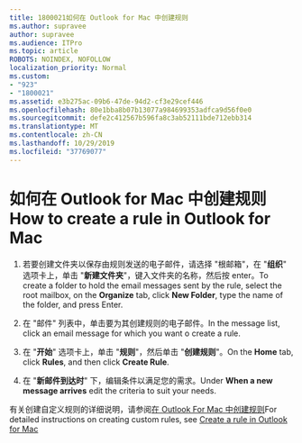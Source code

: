 ```yaml
---
title: 1800021如何在 Outlook for Mac 中创建规则
ms.author: supravee
author: supravee
ms.audience: ITPro
ms.topic: article
ROBOTS: NOINDEX, NOFOLLOW
localization_priority: Normal
ms.custom:
- "923"
- "1800021"
ms.assetid: e3b275ac-09b6-47de-94d2-cf3e29cef446
ms.openlocfilehash: 80e1bba8b07b13077a984699353adfca9d56f0e0
ms.sourcegitcommit: defe2c412567b596fa8c3ab52111bde712ebb314
ms.translationtype: MT
ms.contentlocale: zh-CN
ms.lasthandoff: 10/29/2019
ms.locfileid: "37769077"
---
```

# <a name="how-to-create-a-rule-in-outlook-for-mac"></a><span data-ttu-id="cc6ef-102">如何在 Outlook for Mac 中创建规则</span><span class="sxs-lookup"><span data-stu-id="cc6ef-102">How to create a rule in Outlook for Mac</span></span>

1. <span data-ttu-id="cc6ef-103">若要创建文件夹以保存由规则发送的电子邮件，请选择 "根邮箱"，在 "**组织**" 选项卡上，单击 "**新建文件夹**"，键入文件夹的名称，然后按 enter。</span><span class="sxs-lookup"><span data-stu-id="cc6ef-103">To create a folder to hold the email messages sent by the rule, select the root mailbox, on the **Organize** tab, click **New Folder**, type the name of the folder, and press Enter.</span></span>

2. <span data-ttu-id="cc6ef-104">在 "邮件" 列表中，单击要为其创建规则的电子邮件。</span><span class="sxs-lookup"><span data-stu-id="cc6ef-104">In the message list, click an email message for which you want o create a rule.</span></span>

3. <span data-ttu-id="cc6ef-105">在 "**开始**" 选项卡上，单击 "**规则**"，然后单击 "**创建规则**"。</span><span class="sxs-lookup"><span data-stu-id="cc6ef-105">On the **Home** tab, click **Rules**, and then click **Create Rule**.</span></span>

4. <span data-ttu-id="cc6ef-106">在 "**新邮件到达时**" 下，编辑条件以满足您的需求。</span><span class="sxs-lookup"><span data-stu-id="cc6ef-106">Under **When a new message arrives** edit the criteria to suit your needs.</span></span> 

<span data-ttu-id="cc6ef-107">有关创建自定义规则的详细说明，请参阅[在 Outlook For Mac 中创建规则](https://aka.ms/AA1uy0v)</span><span class="sxs-lookup"><span data-stu-id="cc6ef-107">For detailed instructions on creating custom rules, see [Create a rule in Outlook for Mac](https://aka.ms/AA1uy0v)</span></span>
  